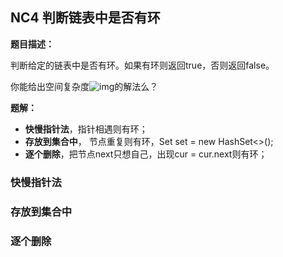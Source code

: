 ## NC4 判断链表中是否有环

**题目描述：**

判断给定的链表中是否有环。如果有环则返回true，否则返回false。

你能给出空间复杂度![img](https://www.nowcoder.com/equation?tex=O(1)%5C)的解法么？

**题解：**

- **快慢指针法**，指针相遇则有环；
- **存放到集合中**， 节点重复则有环，Set<ListNode> set = new HashSet<>();
- **逐个删除**，把节点next只想自己，出现cur = cur.next则有环；



### **快慢指针法**



### **存放到集合中**



### **逐个删除**

